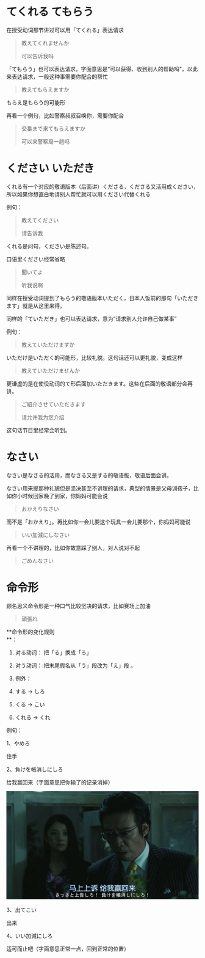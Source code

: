 # てくれる てもらう

在授受动词那节讲过可以用「てくれる」表达请求

> 教えてくれませんか
>
> 可以告诉我吗

「てもらう」也可以表达请求，字面意思是“可以获得、收到别人的帮助吗”，以此来表达请求，一般这种事需要你配合的帮忙

> 教えてもらえますか

もらえ是もらう的可能形

再看一个例句，比如警察叔叔召唤你，需要你配合

> 交番まで来てもらえますか
>
> 可以来警察局一趟吗

# ください いただき

くれる有一个对应的敬语版本（后面讲）くださる，くださる又活用成ください，所以如果你想直白地请别人帮忙就可以用ください代替くれる

例句：

> 教えてください
>
> 请告诉我

くれる是问句，ください是陈述句。

口语里ください经常省略

> 聞いてよ
>
> 听我说啊

同样在授受动词提到了もらう的敬语版本いただく，日本人饭前的那句「いただきます」就是从这里来得。

同样的「ていただき」也可以表达请求，意为“请求别人允许自己做某事”

例句：

> 教えていただけますか

いただけ是いただく的可能形，比较礼貌。这句话还可以更礼貌，变成这样

> 教えていただけませんか

更谦虚的是在使役动词的て形后面加いただきます。这些在后面的敬语部分会再讲。

> ご紹介させていただきます
>
> 请允许我为您介绍

这句话节目里经常会听到。

# なさい

なさい是なさる的活用，而なさる又是する的敬语版，敬语后面会讲。

なさい用来提那种礼貌但是坚决甚至不讲理的请求，典型的情景是父母训孩子，比如你小时候回家晚了到家，你妈妈可能会说

> おかえりなさい

而不是「おかえり」。再比如你一会儿要这个玩具一会儿要那个，你妈妈可能说

> いい加減にしなさい

再看一个不讲理的，比如你故意踩了别人，对人说对不起

> ごめんなさい

# 命令形

顾名思义命令形是一种口气比较坚决的请求，比如赛场上加油

> 頑張れ

**命令形的变化规则  
**：

1. 对る动词： 把「る」换成「ろ」
2. 对う动词：:把末尾假名从「う」段改为「え」段 。
3. 例外：

4. する → しろ

5. くる → こい

6. くれる → くれ

例句：

1、やめろ

  住手

2、負けを帳消しにしろ

  给我赢回来（字面意思把你输了的记录消掉）

![](/assets/409085665.jpg)

3、出てこい

   出来

4、いい加減にしろ

  适可而止吧（字面意思正常一点，回到正常的位置）



